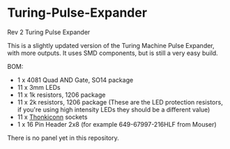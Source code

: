 # Turing-Pulse-Expander
Rev 2 Turing Pulse Expander 

This is a slightly updated version of the Turing Machine Pulse Expander, with more outputs. It uses SMD components, but is still a very easy build. 

BOM: 

- 1 x 4081 Quad AND Gate, SO14 package 
- 11 x 3mm LEDs 
- 11 x 1k resistors, 1206 package 
- 11 x 2k resistors, 1206 package (These are the LED protection resistors, if you're using high intensity LEDs they should be a different value)
- 11 x [Thonkiconn](https://www.thonk.co.uk/shop/thonkiconn-3-5mm-jack-sockets-x50/) sockets
- 1 x 16 Pin Header 2x8 (for example 649-67997-216HLF from Mouser)

There is no panel yet in this repository. 


